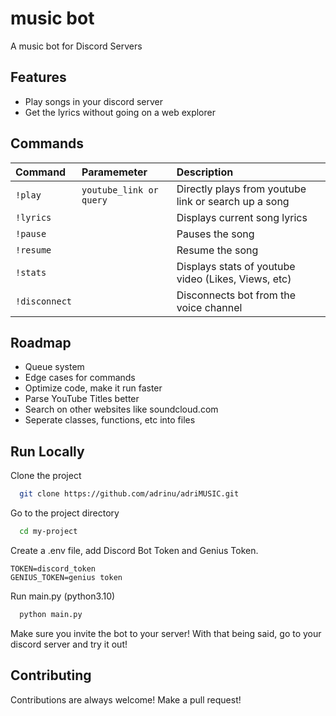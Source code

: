 
# music bot

A music bot for Discord Servers


## Features

- Play songs in your discord server
- Get the lyrics without going on a web explorer



## Commands

| Command | Paramemeter | Description                       |
| :-------- | :------- | :-------------------------------- |
| `!play`   | `youtube_link or query` | Directly plays from youtube link or search up a song|
| `!lyrics` |  | Displays current song lyrics|
| `!pause` |  | Pauses the song|
| `!resume` |  | Resume the song|
| `!stats` |  | Displays stats of youtube video (Likes, Views, etc)|
| `!disconnect` |  | Disconnects bot from the voice channel |


## Roadmap

- Queue system
- Edge cases for commands
- Optimize code, make it run faster
- Parse YouTube Titles better
- Search on other websites like soundcloud.com
- Seperate classes, functions, etc into files

## Run Locally

Clone the project

```bash
  git clone https://github.com/adrinu/adriMUSIC.git
```

Go to the project directory

```bash
  cd my-project
```

Create a .env file, add Discord Bot Token and Genius Token.
```
TOKEN=discord_token
GENIUS_TOKEN=genius token
```

Run main.py (python3.10)

```bash
  python main.py
```


Make sure you invite the bot to your server! With that being said, go to your discord server and try it out!



## Contributing

Contributions are always welcome! Make a pull request! 
